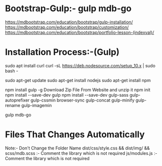 # Bootstrap-Gulp:- gulp mdb-go
  
  https://mdbootstrap.com/education/bootstrap/gulp-installation/
  https://mdbootstrap.com/education/bootstrap/customization/
  https://mdbootstrap.com/education/bootstrap/portfolio-lesson-(indexval)/

# Installation Process:-(Gulp)

  sudo apt install curl
  curl -sL https://deb.nodesource.com/setup_10.x | sudo bash -

  sudo apt-get update
  sudo apt-get install nodejs
  sudo apt-get install npm

  npm install gulp -g
  Download Zip File From Website and unzip it
  npm init
  npm install --save-dev gulp
  npm install --save-dev gulp-sass gulp-autoprefixer gulp-cssmin browser-sync gulp-concat gulp-minify gulp-rename gulp-imagemin

  gulp mdb-go

# Files That Changes Automatically

  Note:- Don't Change the Folder Name 
  dist/css/style.css && dist/img/ &&  
  scss/mdb.scss :- Comment the library which is not required
  js/modules.js :- Comment the library which is not required






